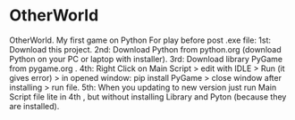 # OtherWorld
OtherWorld. My first game on Python
For play before post .exe file:
1st: Download this project.
2nd: Download Python from python.org (download Python on your PC or laptop with installer).
3rd: Download library PyGame from pygame.org .
4th: Right Click on Main Script > edit with IDLE > Run (it gives error) > in opened window: pip install PyGame > close window after installing > run file.
5th: When you updating to new version just run Main Script file lite in 4th , but without installing Library and Pyton (because they are installed).
